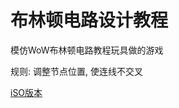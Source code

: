 #  布林顿电路设计教程


模仿WoW布林顿电路教程玩具做的游戏

规则:
调整节点位置, 使连线不交叉

[iSO版本](https://github.com/aiQG/Blingtron-s_Circuit_Design_Tutorial-iOS)
